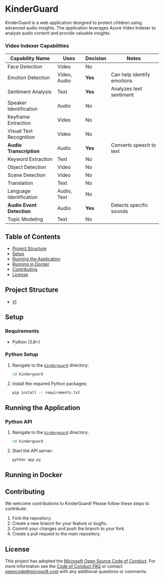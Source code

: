 # KinderGuard

KinderGuard is a web application designed to protect children using advanced audio insights. The application leverages Azure Video Indexer to analyze audio content and provide valuable insights.


### Video Indexer Capabilities

| Capability Name         | Uses                | Decision | Notes                                                    |
|-------------------------|---------------------|---------------------|----------------------------------------------------------|
| Face Detection          | Video               | No                  | 
| Emotion Detection       | Video, Audio        | **Yes**                 | Can help identify  emotions|
| Sentiment Analysis      | Text                | **Yes**                 | Analyzes text sentiment |
| Speaker Identification  | Audio               | No                  | 
| Keyframe Extraction     | Video               | No                 | 
| Visual Text Recognition | Video               | No                  |
| **Audio Transcription**     | Audio               | **Yes**                 | Converts speech to text            |
| Keyword Extraction      | Text                | No                 | 
| Object Detection        | Video               | No                 | 
| Scene Detection         | Video               | No                 |
| Translation             | Text                | No                  |
| Language Identification | Audio, Text         | No                  |
| **Audio Event Detection**   | Audio               | **Yes**                 | Detects specific sounds      |
| Topic Modeling          | Text                | No                 


## Table of Contents

- [Project Structure](#project-structure)
- [Setup](#setup)
- [Running the Application](#running-the-application)
- [Running in Docker](#running-in-docker)
- [Contributing](#contributing)
- [License](#license)

## Project Structure
- [VI](https://www.videoindexer.ai/media/library)

## Setup

### Requirements

- Python (3.8+)

### Python Setup

1. Navigate to the [`kinderguard`](command:_github.copilot.openRelativePath?%5B%7B%22scheme%22%3A%22file%22%2C%22authority%22%3A%22%22%2C%22path%22%3A%22%2FUsers%2Fkarin.brisker%2Fkinderguard%2Fkinderguard%22%2C%22query%22%3A%22%22%2C%22fragment%22%3A%22%22%7D%2C%2201648d0c-ee00-45d8-bedb-99e8ff75446c%22%5D "/Users/karin.brisker/kinderguard/kinderguard") directory:

    ```bash
    cd kinderguard
    ```

2. Install the required Python packages:

    ```bash
    pip install -r requirements.txt
    ```
## Running the Application

### Python API

1. Navigate to the [`kinderguard`](command:_github.copilot.openRelativePath?%5B%7B%22scheme%22%3A%22file%22%2C%22authority%22%3A%22%22%2C%22path%22%3A%22%2FUsers%2Fkarin.brisker%2Fkinderguard%2Fkinderguard%22%2C%22query%22%3A%22%22%2C%22fragment%22%3A%22%22%7D%2C%2201648d0c-ee00-45d8-bedb-99e8ff75446c%22%5D "/Users/karin.brisker/kinderguard/kinderguard") directory:

    ```bash
    cd kinderguard
    ```

2. Start the API server:

    ```bash
    python app.py
    ```

## Running in Docker



## Contributing

We welcome contributions to KinderGuard! Please follow these steps to contribute:

1. Fork the repository.
2. Create a new branch for your feature or bugfix.
3. Commit your changes and push the branch to your fork.
4. Create a pull request to the main repository.

## License

This project has adopted the [Microsoft Open Source Code of Conduct](https://opensource.microsoft.com/codeofconduct/). For more information see the [Code of Conduct FAQ](https://opensource.microsoft.com/codeofconduct/faq/) or contact [opencode@microsoft.com](mailto:opencode@microsoft.com) with any additional questions or comments.